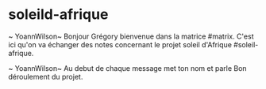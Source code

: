 # soleild-afrique

~ YoannWilson~
Bonjour Grégory bienvenue dans la matrice #matrix.
C'est ici qu'on va échanger des notes concernant le projet soleil d'Afrique #soleil-afrique.

~ YoannWilson~
Au debut de chaque message met ton nom et parle
Bon déroulement du projet.
